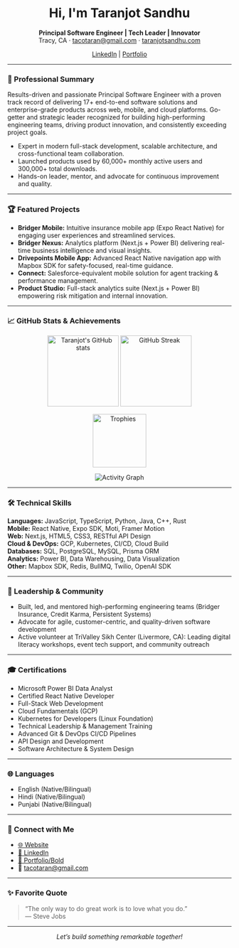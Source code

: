 <!-- Hi, I'm Taranjot Sandhu 👋 -->

<h1 align="center">Hi, I'm Taranjot Sandhu</h1>
<p align="center">
  <b>Principal Software Engineer | Tech Leader | Innovator</b><br>
  Tracy, CA · <a href="mailto:tacotaran@gmail.com">tacotaran@gmail.com</a> · <a href="https://taranjotsandhu.com/">taranjotsandhu.com</a>
</p>
<p align="center">
  <a href="https://linkedin.com/in/taranjot-sandhu-647876137/">LinkedIn</a> |
  <a href="https://bold.pro/my/taranjot-sandhu/672r">Portfolio</a>
</p>

---

### 🚀 Professional Summary

Results-driven and passionate Principal Software Engineer with a proven track record of delivering 17+ end-to-end software solutions and enterprise-grade products across web, mobile, and cloud platforms. Go-getter and strategic leader recognized for building high-performing engineering teams, driving product innovation, and consistently exceeding project goals.

- Expert in modern full-stack development, scalable architecture, and cross-functional team collaboration.
- Launched products used by 60,000+ monthly active users and 300,000+ total downloads.
- Hands-on leader, mentor, and advocate for continuous improvement and quality.

---

### 🏆 Featured Projects

- **Bridger Mobile:** Intuitive insurance mobile app (Expo React Native) for engaging user experiences and streamlined services.
- **Bridger Nexus:** Analytics platform (Next.js + Power BI) delivering real-time business intelligence and visual insights.
- **Drivepoints Mobile App:** Advanced React Native navigation app with Mapbox SDK for safety-focused, real-time guidance.
- **Connect:** Salesforce-equivalent mobile solution for agent tracking & performance management.
- **Product Studio:** Full-stack analytics suite (Next.js + Power BI) empowering risk mitigation and internal innovation.

---

### 📈 GitHub Stats & Achievements

<p align="center">
  <img src="https://github-readme-stats.vercel.app/api?username=taran27&show_icons=true&theme=radical" alt="Taranjot's GitHub stats" height="160">
  <img src="https://github-readme-streak-stats.herokuapp.com/?user=taran27&theme=radical" alt="GitHub Streak" height="160">
</p>
<p align="center">
  <img src="https://github-profile-trophy.vercel.app/?username=taran27&theme=radical&margin-w=10&margin-h=10" alt="Trophies" height="120">
</p>
<p align="center">
  <img src="https://github-readme-activity-graph.cyclic.app/graph?username=taran27&theme=rogue" alt="Activity Graph">
</p>

---

### 🛠️ Technical Skills

**Languages:** JavaScript, TypeScript, Python, Java, C++, Rust  
**Mobile:** React Native, Expo SDK, Moti, Framer Motion  
**Web:** Next.js, HTML5, CSS3, RESTful API Design  
**Cloud & DevOps:** GCP, Kubernetes, CI/CD, Cloud Build  
**Databases:** SQL, PostgreSQL, MySQL, Prisma ORM  
**Analytics:** Power BI, Data Warehousing, Data Visualization  
**Other:** Mapbox SDK, Redis, BullMQ, Twilio, OpenAI SDK

---

### 👔 Leadership & Community

- Built, led, and mentored high-performing engineering teams (Bridger Insurance, Credit Karma, Persistent Systems)
- Advocate for agile, customer-centric, and quality-driven software development
- Active volunteer at TriValley Sikh Center (Livermore, CA): Leading digital literacy workshops, event tech support, and community outreach

---

### 🎓 Certifications

- Microsoft Power BI Data Analyst
- Certified React Native Developer
- Full-Stack Web Development
- Cloud Fundamentals (GCP)
- Kubernetes for Developers (Linux Foundation)
- Technical Leadership & Management Training
- Advanced Git & DevOps CI/CD Pipelines
- API Design and Development
- Software Architecture & System Design

---

### 🌐 Languages

- English (Native/Bilingual)
- Hindi (Native/Bilingual)
- Punjabi (Native/Bilingual)

---

### 💬 Connect with Me

- [🌐 Website](https://taranjotsandhu.com/)
- [💼 LinkedIn](https://linkedin.com/in/taranjot-sandhu-647876137/)
- [📄 Portfolio/Bold](https://bold.pro/my/taranjot-sandhu/672r)
- 📧 tacotaran@gmail.com

---

### ✨ Favorite Quote

> “The only way to do great work is to love what you do.”  
> — Steve Jobs

---

<p align="center">
  <em>Let’s build something remarkable together!</em>
</p>
